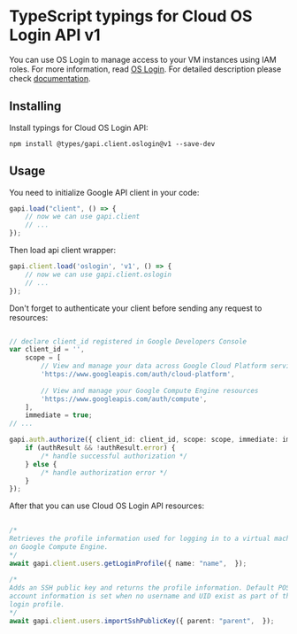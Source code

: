 # TypeScript typings for Cloud OS Login API v1
You can use OS Login to manage access to your VM instances using IAM roles. For more information, read [OS Login](/compute/docs/oslogin/).
For detailed description please check [documentation](https://cloud.google.com/compute/docs/oslogin/).

## Installing

Install typings for Cloud OS Login API:
```
npm install @types/gapi.client.oslogin@v1 --save-dev
```

## Usage

You need to initialize Google API client in your code:
```typescript
gapi.load("client", () => { 
    // now we can use gapi.client
    // ... 
});
```

Then load api client wrapper:
```typescript
gapi.client.load('oslogin', 'v1', () => {
    // now we can use gapi.client.oslogin
    // ... 
});
```

Don't forget to authenticate your client before sending any request to resources:
```typescript

// declare client_id registered in Google Developers Console
var client_id = '',
    scope = [     
        // View and manage your data across Google Cloud Platform services
        'https://www.googleapis.com/auth/cloud-platform',
    
        // View and manage your Google Compute Engine resources
        'https://www.googleapis.com/auth/compute',
    ],
    immediate = true;
// ...

gapi.auth.authorize({ client_id: client_id, scope: scope, immediate: immediate }, authResult => {
    if (authResult && !authResult.error) {
        /* handle successful authorization */
    } else {
        /* handle authorization error */
    }
});            
```

After that you can use Cloud OS Login API resources:

```typescript 
    
/* 
Retrieves the profile information used for logging in to a virtual machine
on Google Compute Engine.  
*/
await gapi.client.users.getLoginProfile({ name: "name",  }); 
    
/* 
Adds an SSH public key and returns the profile information. Default POSIX
account information is set when no username and UID exist as part of the
login profile.  
*/
await gapi.client.users.importSshPublicKey({ parent: "parent",  });
```
